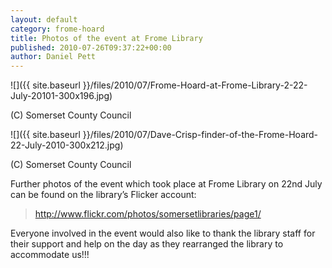 ```yaml
---
layout: default
category: frome-hoard
title: Photos of the event at Frome Library
published: 2010-07-26T09:37:22+00:00
author: Daniel Pett
---
```


![]({{ site.baseurl }}/files/2010/07/Frome-Hoard-at-Frome-Library-2-22-July-20101-300x196.jpg)

(C) Somerset County Council

![]({{ site.baseurl }}/files/2010/07/Dave-Crisp-finder-of-the-Frome-Hoard-22-July-2010-300x212.jpg)

(C) Somerset County Council

Further photos of the event which took place at Frome Library on 22nd July can be found on the library’s Flicker account:

> http://www.flickr.com/photos/somersetlibraries/page1/

Everyone involved in the event would also like to thank the library staff for their support and help on the day as they rearranged the library to accommodate us!!!
